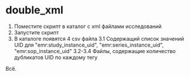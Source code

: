 # double_xml
1. Поместите скрипт в каталог с xml файлами исследований
2. Запустите скрипт
3. В каталоге появятся 4 csv файла
3.1 Содержащий список значений UID для "emr:study_instance_uid", "emr:series_instance_uid", "emr:sop_instance_uid"
3.2-3.4 Файлы, содержащие количество дубликатов UID по каждому тегу

Всё.
